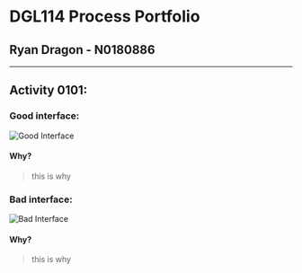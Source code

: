 # DGL114 Process Portfolio
## Ryan Dragon - N0180886
---
## **Activity 0101:**
### Good interface:
![Good Interface](/images/logo.png)
#### Why?
> this is why
### Bad interface:
![Bad Interface](/images/logo.png)
#### Why?
> this is why